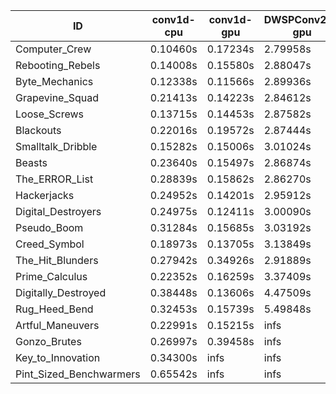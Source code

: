 |ID|conv1d-cpu|conv1d-gpu|DWSPConv2D-gpu|gemm-gpu|avg|
|-|-|-|-|-|-|
|Computer_Crew|0.10460s|0.17234s|2.79958s|1.66937s|1.18648s|
|Rebooting_Rebels|0.14008s|0.15580s|2.88047s|1.69130s|1.21691s|
|Byte_Mechanics|0.12338s|0.11566s|2.89936s|1.77242s|1.22771s|
|Grapevine_Squad|0.21413s|0.14223s|2.84612s|1.72173s|1.23105s|
|Loose_Screws|0.13715s|0.14453s|2.87582s|1.83048s|1.24700s|
|Blackouts|0.22016s|0.19572s|2.87444s|1.72063s|1.25274s|
|Smalltalk_Dribble|0.15282s|0.15006s|3.01024s|1.78433s|1.27436s|
|Beasts|0.23640s|0.15497s|2.86874s|1.89418s|1.28857s|
|The_ERROR_List|0.28839s|0.15862s|2.86270s|1.89626s|1.30149s|
|Hackerjacks|0.24952s|0.14201s|2.95912s|1.88608s|1.30918s|
|Digital_Destroyers|0.24975s|0.12411s|3.00090s|1.90347s|1.31956s|
|Pseudo_Boom|0.31284s|0.15685s|3.03192s|1.89828s|1.34997s|
|Creed_Symbol|0.18973s|0.13705s|3.13849s|1.96254s|1.35695s|
|The_Hit_Blunders|0.27942s|0.34926s|2.91889s|1.90317s|1.36269s|
|Prime_Calculus|0.22352s|0.16259s|3.37409s|2.08534s|1.46138s|
|Digitally_Destroyed|0.38448s|0.13606s|4.47509s|2.85822s|1.96346s|
|Rug_Heed_Bend|0.32453s|0.15739s|5.49848s|4.87712s|2.71438s|
|Artful_Maneuvers|0.22991s|0.15215s|infs|1.71220s|infs|
|Gonzo_Brutes|0.26997s|0.39458s|infs|4.41094s|infs|
|Key_to_Innovation|0.34300s|infs|infs|2.56453s|infs|
|Pint_Sized_Benchwarmers|0.65542s|infs|infs|4.48255s|infs|
